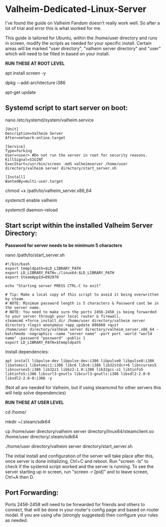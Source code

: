 # Valheim-Dedicated-Linux-Server

I've found the guide on Valheim Fandom doesn't really work well. So after a lot of trial and error this is what worked for me.

This guide is tailored for Ubuntu, within the /home/user directory and runs in screen, modify the scripts as needed for your specific install. Certain areas will be marked "user directory", "valheim server directory" and "user" which will need to be filled in based on your install.

**RUN THESE AT ROOT LEVEL**

apt install screen -y

dpkg --add-architecture i386

apt-get update

## Systemd script to start server on boot:

nano /etc/systemd/system/valheim.service
```
[Unit]
Description=Valheim Server
After=network-online.target

[Service]
Type=forking
User=<user> #Do not run the server in root for security reasons.
KillSignal=SIGINT
ExecStart=/usr/bin/screen -mdS valheimserver /home/user directory/valheim server directory/start_server.sh

[Install]
WantedBy=multi-user.target
```

chmod +x /path/to/valheim_server.x86_64

systemctl enable valheim

systemctl daemon-reload

## Start script within the installed Valheim Server Directory:

**Password for server needs to be minimum 5 characters**

nano /path/to/start_server.sh
```
#!/bin/bash
export templdpath=$LD_LIBRARY_PATH
export LD_LIBRARY_PATH=./linux64:$LD_LIBRARY_PATH
export SteamAppId=892970

echo "Starting server PRESS CTRL-C to exit"

# Tip: Make a local copy of this script to avoid it being overwritten by steam.
# NOTE: Minimum password length is 5 characters & Password cant be in the server name.
# NOTE: You need to make sure the ports 2456-2458 is being forwarded to your server through your local router & firewall.
steamcmd +force_install_dir /home/user directory/valheim server directory +login anonymous +app_update 896660 +quit
/home/user directory/valheim server directory/valheim_server.x86_64 -batchmode -nographics -name "server name" -port port -world "world name" -password "password" -public 1
export LD_LIBRARY_PATH=$templdpath
```

Install dependencies:
```
apt install libpulse-dev libpulse-dev:i386 libpulse0 libpulse0:i386 libatomic1 libatomic1:i386 libc6 libc6:i386 lib32stdc++6 libncurses5 libncurses5:i386 lib32z1 libbz2-1.0:i386 lib32gcc-s1 libtinfo5 libtinfo5:i386 libcurl3-gnutls libcurl3-gnutls:i386 libsdl2-2.0-0 libsdl2-2.0-0:i386 -y
```
(Not all are needed for Valheim, but if using steamcmd for other servers this will help solve dependencies)

**RUN THESE AT USER LEVEL**

cd /home/<user directory>

mkdir ~/.steam/sdk64

cp /home/user directory/valheim server directory/linux64/steamclient.so /home/user directory/.steam/sdk64

./home/user directory/valheim server directory/start_server.sh

The initial install and configuration of the server will take place after this, once server is done initializing, Ctrl+C and reboot. Run "screen -ls" to check if the systemd script worked and the server is running. To see the server starting up in screen, run "screen -r [pid]" and to leave screen, Ctrl+A then D.

## Port Forwarding:

Ports 2456-2458 will need to be forwarded for friends and others to connect, that will be done in your router's config page and based on router model. If you are using ufw (strongly suggested) then configure your rules as needed.
